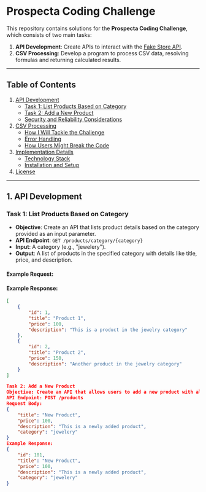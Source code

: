 # Prospecta Coding Challenge

This repository contains solutions for the **Prospecta Coding Challenge**, which consists of two main tasks:

1. **API Development**: Create APIs to interact with the [Fake Store API](https://fakestoreapi.com/).
2. **CSV Processing**: Develop a program to process CSV data, resolving formulas and returning calculated results.

---

## Table of Contents

1. [API Development](#1-api-development)
   - [Task 1: List Products Based on Category](#task-1-list-products-based-on-category)
   - [Task 2: Add a New Product](#task-2-add-a-new-product)
   - [Security and Reliability Considerations](#security-and-reliability-considerations)
2. [CSV Processing](#2-csv-processing)
   - [How I Will Tackle the Challenge](#1-how-i-will-tackle-the-challenge)
   - [Error Handling](#2-error-handling)
   - [How Users Might Break the Code](#3-how-users-might-break-the-code)
3. [Implementation Details](#3-implementation-details)
   - [Technology Stack](#technology-stack)
   - [Installation and Setup](#installation-and-setup)
4. [License](#4-license)

---

## 1. **API Development**

### **Task 1: List Products Based on Category**

- **Objective**: Create an API that lists product details based on the category provided as an input parameter.
- **API Endpoint**: `GET /products/category/{category}`
- **Input**: A category (e.g., "jewelery").
- **Output**: A list of products in the specified category with details like title, price, and description.

#### Example Request:

#### Example Response:
```json
[
    {
        "id": 1,
        "title": "Product 1",
        "price": 100,
        "description": "This is a product in the jewelry category"
    },
    {
        "id": 2,
        "title": "Product 2",
        "price": 150,
        "description": "Another product in the jewelry category"
    }
]

Task 2: Add a New Product
Objective: Create an API that allows users to add a new product with all relevant properties (e.g., title, price, description, etc.).
API Endpoint: POST /products
Request Body:
{
    "title": "New Product",
    "price": 100,
    "description": "This is a newly added product",
    "category": "jewelery"
}
Example Response:
{
    "id": 101,
    "title": "New Product",
    "price": 100,
    "description": "This is a newly added product",
    "category": "jewelery"
}

